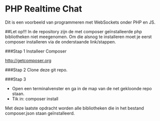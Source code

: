# PHP Realtime Chat

Dit is een voorbeeld van programmeren met WebSockets onder PHP en JS.

##Let op!!!
In de repository zijn de met composer geïnstalleerde php bibliotheken
niet meegenomen. Om die alsnog te installeren moet je eerst
composer installeren via de onderstaande link/stappen.

###Stap 1
Installeer Composer

http://getcomposer.org

###Stap 2
Clone deze git repo.

###Stap 3
* Open een terminalvenster en ga in de map van de net gekloonde repo staan.
* Tik in: composer install

Met deze laatste opdracht worden alle bibliotheken die in het bestand
composer.json staan geïnstalleerd.
